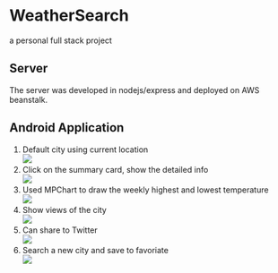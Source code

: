 # WeatherSearch
a personal full stack project  
## Server
The server was developed in nodejs/express and deployed on AWS beanstalk.  
## Android Application
1. Default city using current location  
![](./imgs/currentlocation.png)
2. Click on the summary card, show the detailed info  
![](./imgs/today.png)
3. Used MPChart to draw the weekly highest and lowest temperature  
![](./imgs/weekly.png) 
4. Show views of the city  
![](./imgs/photos.png)
5. Can share to Twitter  
![](./imgs/twitter.png)  
6. Search a new city and save to favoriate  
![](./imgs/search.png)
